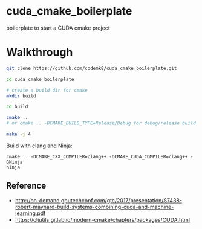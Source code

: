 # cuda_cmake_boilerplate

boilerplate to start a CUDA cmake project

# Walkthrough

```bash
git clone https://github.com/codemk8/cuda_cmake_boilerplate.git

cd cuda_cmake_boilerplate

# create a build dir for cmake
mkdir build

cd build

cmake ..
# or cmake .. -DCMAKE_BUILD_TYPE=Release/Debug for debug/release build

make -j 4

```

Build with clang and Ninja:
```
cmake .. -DCMAKE_CXX_COMPILER=clang++ -DCMAKE_CUDA_COMPILER=clang++ -GNinja
ninja
```


## Reference

* <http://on-demand.gputechconf.com/gtc/2017/presentation/S7438-robert-maynard-build-systems-combining-cuda-and-machine-learning.pdf>
* <https://cliutils.gitlab.io/modern-cmake/chapters/packages/CUDA.html>
